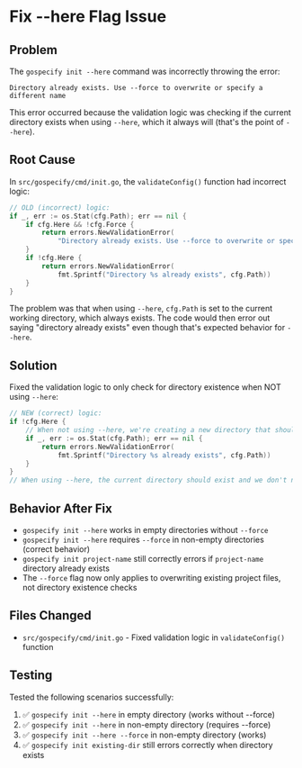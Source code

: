# Fix --here Flag Issue

## Problem
The `gospecify init --here` command was incorrectly throwing the error:
```
Directory already exists. Use --force to overwrite or specify a different name
```

This error occurred because the validation logic was checking if the current directory exists when using `--here`, which it always will (that's the point of `--here`).

## Root Cause
In `src/gospecify/cmd/init.go`, the `validateConfig()` function had incorrect logic:

```go
// OLD (incorrect) logic:
if _, err := os.Stat(cfg.Path); err == nil {
    if cfg.Here && !cfg.Force {
        return errors.NewValidationError(
            "Directory already exists. Use --force to overwrite or specify a different name")
    }
    if !cfg.Here {
        return errors.NewValidationError(
            fmt.Sprintf("Directory %s already exists", cfg.Path))
    }
}
```

The problem was that when using `--here`, `cfg.Path` is set to the current working directory, which always exists. The code would then error out saying "directory already exists" even though that's expected behavior for `--here`.

## Solution
Fixed the validation logic to only check for directory existence when NOT using `--here`:

```go
// NEW (correct) logic:
if !cfg.Here {
    // When not using --here, we're creating a new directory that shouldn't exist
    if _, err := os.Stat(cfg.Path); err == nil {
        return errors.NewValidationError(
            fmt.Sprintf("Directory %s already exists", cfg.Path))
    }
}
// When using --here, the current directory should exist and we don't need to check
```

## Behavior After Fix
- `gospecify init --here` works in empty directories without `--force`
- `gospecify init --here` requires `--force` in non-empty directories (correct behavior)
- `gospecify init project-name` still correctly errors if `project-name` directory already exists
- The `--force` flag now only applies to overwriting existing project files, not directory existence checks

## Files Changed
- `src/gospecify/cmd/init.go` - Fixed validation logic in `validateConfig()` function

## Testing
Tested the following scenarios successfully:
1. ✅ `gospecify init --here` in empty directory (works without --force)
2. ✅ `gospecify init --here` in non-empty directory (requires --force)
3. ✅ `gospecify init --here --force` in non-empty directory (works)
4. ✅ `gospecify init existing-dir` still errors correctly when directory exists
